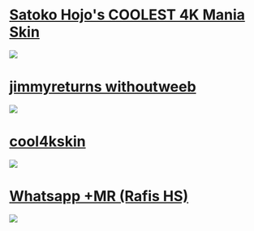 # [Satoko Hojo's COOLEST 4K Mania Skin](https://drive.google.com/file/d/1j4wU7DMpTp_ox7gT8kvNlfY-fLDy46sm/view)
![](https://cdn.discordapp.com/attachments/829363965976510528/930833397968945162/screenshot886.jpg)

# [jimmyreturns withoutweeb](https://drive.google.com/file/d/1S531wVc8DnRxyjQMVYH2zMPhRsvgq-Th/view)
![](https://cdn.discordapp.com/attachments/829363965976510528/930833397616627762/screenshot887.jpg)

# [cool4kskin](https://drive.google.com/file/d/1S531wVc8DnRxyjQMVYH2zMPhRsvgq-Th/view)
![](https://cdn.discordapp.com/attachments/829363965976510528/930833397692104754/screenshot888.jpg)

# [Whatsapp +MR (Rafis HS)](https://drive.google.com/file/d/1j4wU7DMpTp_ox7gT8kvNlfY-fLDy46sm/view)
![](https://cdn.discordapp.com/attachments/829363965976510528/930833397855707146/screenshot889.jpg)

